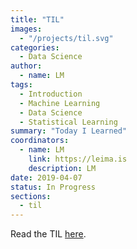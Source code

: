 ```yaml
---
title: "TIL"
images:
  - "/projects/til.svg"
categories:
  - Data Science
author:
  - name: LM
tags:
  - Introduction
  - Machine Learning
  - Data Science
  - Statistical Learning
summary: "Today I Learned"
coordinators:
  - name: LM
    link: https://leima.is
    description: LM
date: 2019-04-07
status: In Progress
sections:
  - til
---
```



Read the TIL [here](/til).